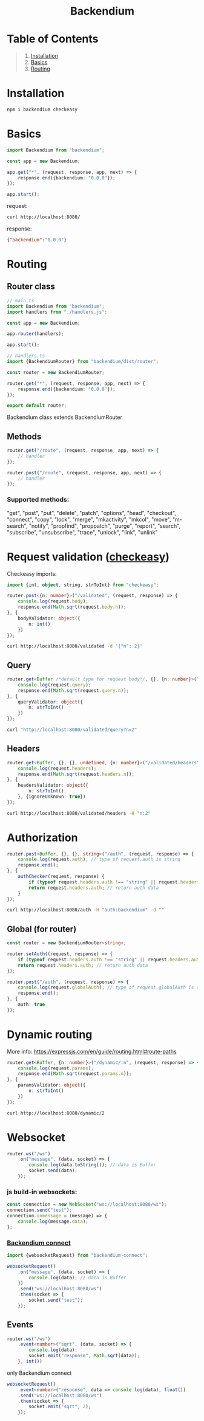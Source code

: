 <h1 align="center">Backendium</h1>

# Table of Contents
> 1. [Installation](#installation)
> 2. [Basics](#basics)
> 3. [Routing](#routing)
# Installation
```bash
npm i backendium checkeasy
```
# Basics
```typescript
import Backendium from "backendium";

const app = new Backendium;

app.get("*", (request, response, app, next) => {
    response.end({backendium: "0.0.0"});
});

app.start();
```
request:
```bash
curl http://localhost:8080/
```
response:
```json
{"backendium":"0.0.0"}
```
# Routing
## Router class
```typescript
// main.ts
import Backendium from "backendium";
import handlers from "./handlers.js";

const app = new Backendium;

app.router(handlers);

app.start();
```
```typescript
// handlers.ts
import {BackendiumRouter} from "backendium/dist/router";

const router = new BackendiumRouter;

router.get("*", (request, response, app, next) => {
    response.end({backendium: "0.0.0"});
});

export default router;
```
Backendium class extends BackendiumRouter
## Methods
```typescript
router.get("/route", (request, response, app, next) => {
    // handler
});

router.post("/route", (request, response, app, next) => {
    // handler
});
```
### Supported methods:
"get", "post", "put", "delete", "patch", "options", "head", "checkout", "connect", "copy", "lock", "merge", "mkactivity", "mkcol", "move", "m-search", "notify", "propfind", "proppatch", "purge", "report", "search", "subscribe", "unsubscribe", "trace", "unlock", "link", "unlink"
# Request validation ([checkeasy](https://github.com/smbwain/checkeasy))
Checkeasy imports:
```typescript
import {int, object, string, strToInt} from "checkeasy";
```
```typescript
router.post<{n: number}>("/validated", (request, response) => {
    console.log(request.body);
    response.end(Math.sqrt(request.body.n));
}, {
    bodyValidator: object({
        n: int()
    })
});
```
```bash
curl http://localhost:8080/validated -d '{"n": 2}'
```
## Query
```typescript
router.get<Buffer /*default type for request body*/, {}, {n: number}>("/validated/query", (request, response) => {
    console.log(request.query);
    response.end(Math.sqrt(request.query.n));
}, {
    queryValidator: object({
        n: strToInt()
    })
});
```
```bash
curl "http://localhost:8080/validated/query?n=2"
```
## Headers
```typescript
router.get<Buffer, {}, {}, undefined, {n: number}>("/validated/headers", (request, response) => {
    console.log(request.headers);
    response.end(Math.sqrt(request.headers.n));
}, {
    headersValidator: object({
        n: strToInt()
    }, {ignoreUnknown: true})
});
```
```bash
curl http://localhost:8080/validated/headers -H "n:2" 
```
# Authorization
```typescript
router.post<Buffer, {}, {}, string>("/auth", (request, response) => {
    console.log(request.auth); // type of request.auth is string
    response.end();
}, {
    authChecker(request, response) {
        if (typeof request.headers.auth !== "string" || request.headers.auth !== "backendium") return null; // auth failed
        return request.headers.auth; // return auth data
    }
});
```
```bash
curl http://localhost:8080/auth -H "auth:backendium" -d ""
```
## Global (for router)
```typescript
const router = new BackendiumRouter<string>;

router.setAuth((request, response) => {
    if (typeof request.headers.auth !== "string" || request.headers.auth !== "backendium") return null; // auth failed
    return request.headers.auth; // return auth data
});

router.post("/auth", (request, response) => {
    console.log(request.globalAuth); // type of request.globalAuth is string
    response.end();
}, {
    auth: true
});
```
# Dynamic routing
More info: https://expressjs.com/en/guide/routing.html#route-paths
```typescript
router.get<Buffer, {n: number}>("/dynamic/:n", (request, response) => {
    console.log(request.params);
    response.end(Math.sqrt(request.params.n));
}, {
    paramsValidator: object({
        n: strToInt()
    })
});
```
```bash
curl http://localhost:8080/dynamic/2
```
# Websocket
```typescript
router.ws("/ws")
    .on("message", (data, socket) => {
        console.log(data.toString()); // data is Buffer
        socket.send(data);
    });
```
### js build-in websockets:
```javascript
const connection = new WebSocket("ws://localhost:8080/ws");
connection.send("test");
connection.onmessage = (message) => {
    console.log(message.data);
};
```
### [Backendium connect](https://github.com/vssizoff/backendiumConnect)
```typescript
import {websocketRequest} from "backendium-connect";

websocketRequest()
    .on("message", (data, socket) => {
        console.log(data); // data is Buffer
    })
    .send("ws://localhost:8080/ws")
    .then(socket => {
        socket.send("test");
    });
```
## Events
```typescript
router.ws("/ws")
    .event<number>("sqrt", (data, socket) => {
        console.log(data);
        socket.emit("response", Math.sqrt(data));
    }, int())
```
only Backendium connect
```typescript
websocketRequest()
    .event<number>("response", data => console.log(data), float())
    .send("ws://localhost:8080/ws")
    .then(socket => {
        socket.emit("sqrt", 2);
    });
```